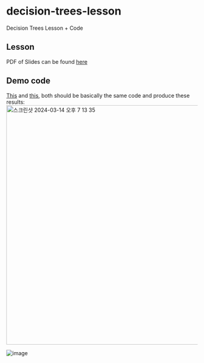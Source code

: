 # decision-trees-lesson
Decision Trees Lesson + Code


## Lesson 
PDF of Slides can be found [here](https://github.com/uwc-aisoc/decision-trees-lesson/blob/main/Lesson%2013%20-%20Decision%20Trees.pdf)

## Demo code
[This](https://github.com/uwc-aisoc/decision-trees-lesson/blob/main/decision_tree_demo.py) and [this](https://github.com/uwc-aisoc/decision-trees-lesson/blob/main/decision_trees.py), both should be basically the same code and produce these results:
<img width="631" alt="스크린샷 2024-03-14 오후 7 13 35" src="https://github.com/uwc-aisoc/decision-trees-lesson/assets/53719487/be65599c-b87e-41ff-ac72-055a71eb7453">

![image](https://github.com/uwc-aisoc/decision-trees-lesson/assets/53719487/f1d939d5-e76a-4018-8812-558e263d85ff)

